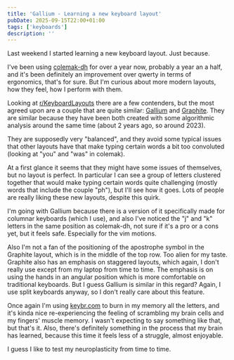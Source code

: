 ```yaml
---
title: 'Gallium - Learning a new keyboard layout'
pubDate: 2025-09-15T22:00+01:00
tags: ['keyboards']
description: ''
---
```


Last weekend I started learning a new keyboard layout. Just because.

I've been using [colemak-dh](https://colemakmods.github.io/mod-dh/) for over a year now, probably a year an a half, and it's been definitely an improvement over qwerty in terms of ergonomics, that's for sure.
But I'm curious about more modern layouts, how they feel, how I perform with them.

Looking at [r/KeyboardLayouts](https://www.reddit.com/r/KeyboardLayouts) there are a few contenders, but the most agreed upon are a couple that are quite similar: [Gallium](https://github.com/GalileoBlues/Gallium/) and [Graphite](https://github.com/rdavison/graphite-layout). They are similar because they have been both created with some algorithmic analysis around the same time (about 2 years ago, so around 2023).

They are supposedly very "balanced", and they avoid some typical issues that other layouts have that make typing certain words a bit too convoluted (looking at "you" and "was" in colemak).

At a first glance it seems that they might have some issues of themselves, but no layout is perfect. In particular I can see a group of letters clustered together that would make typing certain words quite challenging (mostly words that include the couple "ph"), but I'll see how it goes. Lots of people are really liking these new layouts, despite this quirk.

I'm going with Gallium because there is a version of it specifically made for columnar keyboards (which I use), and also I've noticed the "j" and "k" letters in the same position as colemak-dh, not sure if it's a pro or a cons yet, but it feels safe. Especially for the vim motions.

Also I'm not a fan of the positioning of the apostrophe symbol in the Graphite layout, which is in the middle of the top row. Too alien for my taste. Graphite also has an emphasis on staggered layouts, which again, I don't really use except from my laptop from time to time. The emphasis is on using the hands in an angular position which is more comfortable on traditional keyboards. But I guess Gallium is similar in this regard? Again, I use split keyboards anyway, so I don't really care about this feature.

Once again I'm using [keybr.com](https://www.keybr.com/) to burn in my memory all the letters, and it's kinda nice re-experiencing the feeling of scrambling my brain cells and my fingers' muscle memory. I wasn't expecting to say something like that, but that's it. Also, there's definitely something in the process that my brain has learned, because this time it feels less of a struggle, almost enjoyable.

I guess I like to test my neuroplasticity from time to time.
